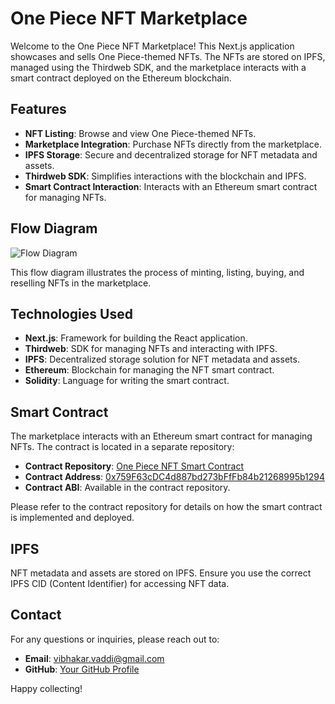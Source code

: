 # One Piece NFT Marketplace

Welcome to the One Piece NFT Marketplace! This Next.js application showcases and sells One Piece-themed NFTs. The NFTs are stored on IPFS, managed using the Thirdweb SDK, and the marketplace interacts with a smart contract deployed on the Ethereum blockchain.

## Features

- **NFT Listing**: Browse and view One Piece-themed NFTs.
- **Marketplace Integration**: Purchase NFTs directly from the marketplace.
- **IPFS Storage**: Secure and decentralized storage for NFT metadata and assets.
- **Thirdweb SDK**: Simplifies interactions with the blockchain and IPFS.
- **Smart Contract Interaction**: Interacts with an Ethereum smart contract for managing NFTs.

## Flow Diagram

![Flow Diagram](./flow.png)

This flow diagram illustrates the process of minting, listing, buying, and reselling NFTs in the marketplace.

## Technologies Used

- **Next.js**: Framework for building the React application.
- **Thirdweb**: SDK for managing NFTs and interacting with IPFS.
- **IPFS**: Decentralized storage solution for NFT metadata and assets.
- **Ethereum**: Blockchain for managing the NFT smart contract.
- **Solidity**: Language for writing the smart contract.

## Smart Contract

The marketplace interacts with an Ethereum smart contract for managing NFTs. The contract is located in a separate repository:

- **Contract Repository**: [One Piece NFT Smart Contract](https://github.com/luffy487/nft-store)
- **Contract Address**: [0x759F63cDC4d887bd273bFfFb84b21268995b1294](https://sepolia.etherscan.io/address/0x759F63cDC4d887bd273bFfFb84b21268995b1294)
- **Contract ABI**: Available in the contract repository.

Please refer to the contract repository for details on how the smart contract is implemented and deployed.

## IPFS

NFT metadata and assets are stored on IPFS. Ensure you use the correct IPFS CID (Content Identifier) for accessing NFT data.

## Contact

For any questions or inquiries, please reach out to:

- **Email**: vibhakar.vaddi@gmail.com
- **GitHub**: [Your GitHub Profile](https://github.com/luffy487)

Happy collecting!
